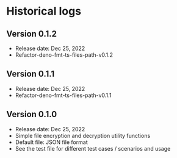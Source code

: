 # Historical logs

## Version 0.1.2

- Release date: Dec 25, 2022
- Refactor-deno-fmt-ts-files-path-v0.1.2

## Version 0.1.1

- Release date: Dec 25, 2022
- Refactor-deno-fmt-ts-files-path-v0.1.1

## Version 0.1.0

- Release date: Dec 25, 2022
- Simple file encryption and decryption utility functions
- Default file: JSON file format
- See the test file for different test cases / scenarios and usage
